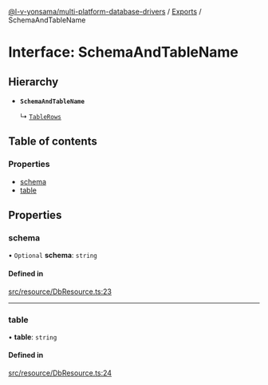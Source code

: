 [@l-v-yonsama/multi-platform-database-drivers](../README.md) / [Exports](../modules.md) / SchemaAndTableName

# Interface: SchemaAndTableName

## Hierarchy

- **`SchemaAndTableName`**

  ↳ [`TableRows`](TableRows.md)

## Table of contents

### Properties

- [schema](SchemaAndTableName.md#schema)
- [table](SchemaAndTableName.md#table)

## Properties

### schema

• `Optional` **schema**: `string`

#### Defined in

[src/resource/DbResource.ts:23](https://github.com/l-v-yonsama/db-drivers/blob/ab32d53/src/resource/DbResource.ts#L23)

___

### table

• **table**: `string`

#### Defined in

[src/resource/DbResource.ts:24](https://github.com/l-v-yonsama/db-drivers/blob/ab32d53/src/resource/DbResource.ts#L24)
